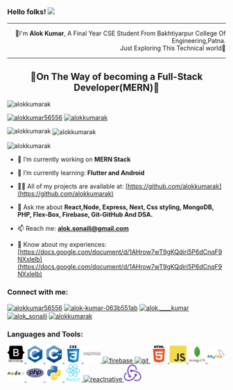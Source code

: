 ### Hello folks! <img src="https://raw.githubusercontent.com/MartinHeinz/MartinHeinz/master/wave.gif" width="30px">

<hr/>
<p align="right">🌈I'm <b>Alok Kumar</b>, A Final Year CSE Student From Bakhtiyarpur College Of Engineering,Patna.<br/>Just Exploring This Technical world🚀<p/>

<hr/>
<h2 align="center">🌟On The Way of becoming a Full-Stack Developer(MERN)💖</h2>
<p align="left"> <img src="https://komarev.com/ghpvc/?username=alokkumarak&label=Profile%20views&color=0e75b6&style=flat" alt="alokkumarak" /> </p>

<p align="left"> <a href="https://twitter.com/alokkumar56556" target="blank"><img src="https://img.shields.io/twitter/follow/alokkumar56556?logo=twitter&style=for-the-badge" alt="alokkumar56556" /></a>
 <a href="https://github.com/alokkumarak" target="blank"><img src="https://img.shields.io/github/followers/alokkumarak?style=social" alt="alokkumarak" /></a> </p>

<p><img align="left" src="https://github-readme-stats.vercel.app/api/top-langs/?username=alokkumarak&langs_count=6&theme=merko" alt="alokkumarak" /></p>
<p>&nbsp;<img align="center" src="https://github-readme-stats.vercel.app/api?username=alokkumarak&show_icons=true&theme=cobalt" alt="alokkumarak" /></p>
<p><img align="center" src="https://github-readme-streak-stats.herokuapp.com/?user=alokkumarak&theme=dark" alt="alokkumarak" /></p>

- 🔭 I’m currently working on **MERN Stack**

- 🌱 I’m currently learning: **Flutter and Android**

- 👨‍💻 All of my projects are available at: [https://github.com/alokkumarak](https://github.com/alokkumarak)

- 💬 Ask me about **React,Node, Express, Next, Css styling, MongoDB, PHP, Flex-Box, Firebase, Git-GitHub And DSA.**

- 📫 Reach me: **alok.sonaili@gmail.com**

- 📄 Know about my experiences: [https://docs.google.com/document/d/1AHrow7wT9gKQdiri5P6dCnqF9NXxleIb](https://docs.google.com/document/d/1AHrow7wT9gKQdiri5P6dCnqF9NXxleIb)

<h3 align="left">Connect with me:</h3>
<p align="left">
<a href="https://twitter.com/alokkumar56556" target="blank"><img align="center" src="https://raw.githubusercontent.com/rahuldkjain/github-profile-readme-generator/master/src/images/icons/Social/twitter.svg" alt="alokkumar56556" height="30" width="40" /></a>
<a href="https://linkedin.com/in/alok-kumar-063b551ab" target="blank"><img align="center" src="https://raw.githubusercontent.com/rahuldkjain/github-profile-readme-generator/master/src/images/icons/Social/linked-in-alt.svg" alt="alok-kumar-063b551ab" height="30" width="40" /></a>
<a href="https://instagram.com/alok.____kumar" target="blank"><img align="center" src="https://raw.githubusercontent.com/rahuldkjain/github-profile-readme-generator/master/src/images/icons/Social/instagram.svg" alt="alok.____kumar" height="30" width="40" /></a>
<a href="https://www.hackerrank.com/alok_sonaili" target="blank"><img align="center" src="https://raw.githubusercontent.com/rahuldkjain/github-profile-readme-generator/master/src/images/icons/Social/hackerrank.svg" alt="alok_sonaili" height="30" width="40" /></a>
<a href="https://codeforces.com/profile/alokkumarak" target="blank"><img align="center" src="https://cdn.jsdelivr.net/npm/simple-icons@3.0.1/icons/codeforces.svg" alt="alokkumarak" height="30" width="40" /></a>
</p>

<h3 align="left">Languages and Tools:</h3>
<p align="left"> <a href="https://getbootstrap.com" target="_blank"> <img src="https://raw.githubusercontent.com/devicons/devicon/master/icons/bootstrap/bootstrap-plain-wordmark.svg" alt="bootstrap" width="40" height="40"/> </a> <a href="https://www.cprogramming.com/" target="_blank"> <img src="https://raw.githubusercontent.com/devicons/devicon/master/icons/c/c-original.svg" alt="c" width="40" height="40"/> </a> <a href="https://www.w3schools.com/cpp/" target="_blank"> <img src="https://raw.githubusercontent.com/devicons/devicon/master/icons/cplusplus/cplusplus-original.svg" alt="cplusplus" width="40" height="40"/> </a> <a href="https://www.w3schools.com/css/" target="_blank"> <img src="https://raw.githubusercontent.com/devicons/devicon/master/icons/css3/css3-original-wordmark.svg" alt="css3" width="40" height="40"/> </a> <a href="https://expressjs.com" target="_blank"> <img src="https://raw.githubusercontent.com/devicons/devicon/master/icons/express/express-original-wordmark.svg" alt="express" width="40" height="40"/> </a> <a href="https://firebase.google.com/" target="_blank"> <img src="https://www.vectorlogo.zone/logos/firebase/firebase-icon.svg" alt="firebase" width="40" height="40"/> </a> <a href="https://git-scm.com/" target="_blank"> <img src="https://www.vectorlogo.zone/logos/git-scm/git-scm-icon.svg" alt="git" width="40" height="40"/> </a> <a href="https://www.w3.org/html/" target="_blank"> <img src="https://raw.githubusercontent.com/devicons/devicon/master/icons/html5/html5-original-wordmark.svg" alt="html5" width="40" height="40"/> </a> <a href="https://developer.mozilla.org/en-US/docs/Web/JavaScript" target="_blank"> <img src="https://raw.githubusercontent.com/devicons/devicon/master/icons/javascript/javascript-original.svg" alt="javascript" width="40" height="40"/> </a> <a href="https://www.mongodb.com/" target="_blank"> <img src="https://raw.githubusercontent.com/devicons/devicon/master/icons/mongodb/mongodb-original-wordmark.svg" alt="mongodb" width="40" height="40"/> </a> <a href="https://www.mysql.com/" target="_blank"> <img src="https://raw.githubusercontent.com/devicons/devicon/master/icons/mysql/mysql-original-wordmark.svg" alt="mysql" width="40" height="40"/> </a> <a href="https://nodejs.org" target="_blank"> <img src="https://raw.githubusercontent.com/devicons/devicon/master/icons/nodejs/nodejs-original-wordmark.svg" alt="nodejs" width="40" height="40"/> </a> <a href="https://www.php.net" target="_blank"> <img src="https://raw.githubusercontent.com/devicons/devicon/master/icons/php/php-original.svg" alt="php" width="40" height="40"/> </a> <a href="https://www.python.org" target="_blank"> <img src="https://raw.githubusercontent.com/devicons/devicon/master/icons/python/python-original.svg" alt="python" width="40" height="40"/> </a> <a href="https://reactjs.org/" target="_blank"> <img src="https://raw.githubusercontent.com/devicons/devicon/master/icons/react/react-original-wordmark.svg" alt="react" width="40" height="40"/> </a> <a href="https://reactnative.dev/" target="_blank"> <img src="https://reactnative.dev/img/header_logo.svg" alt="reactnative" width="40" height="40"/> </a> <a href="https://redux.js.org" target="_blank"> <img src="https://raw.githubusercontent.com/devicons/devicon/master/icons/redux/redux-original.svg" alt="redux" width="40" height="40"/> </a> </p>








